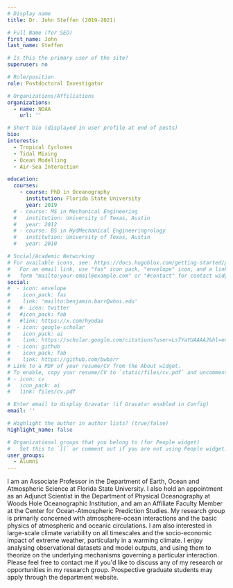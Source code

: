 ```yaml
---
# Display name
title: Dr. John Steffen (2019-2021)

# Full Name (for SEO)
first_name: John
last_name: Steffen

# Is this the primary user of the site?
superuser: no

# Role/position
role: Postdoctoral Investigator

# Organizations/Affiliations
organizations:
  - name: NOAA
    url: ''

# Short bio (displayed in user profile at end of posts)
bio:
interests:
  - Tropical Cyclones
  - Tidal Mixing
  - Ocean Modelling
  - Air-Sea Interaction

education:
  courses:
    - course: PhD in Oceanography
      institution: Florida State University
      year: 2019
  # - course: MS in Mechanical Engineering
  #   institution: University of Texas, Austin
  #   year: 2012
  # - course: BS in HydMechanical Engineeringrology
  #   institution: University of Texas, Austin
  #   year: 2010

# Social/Academic Networking
# For available icons, see: https://docs.hugoblox.com/getting-started/page-builder/#icons
#   For an email link, use "fas" icon pack, "envelope" icon, and a link in the
#   form "mailto:your-email@example.com" or "#contact" for contact widget.
social:
#  - icon: envelope
#    icon_pack: fas
#    link: 'mailto:benjamin.barr@whoi.edu'
#   #- icon: twitter
#   #icon_pack: fab
#   #link: https://x.com/hyodae
#  - icon: google-scholar
#    icon_pack: ai
#    link: https://scholar.google.com/citations?user=Ls7YaYUAAAAJ&hl=en
#  - icon: github
#    icon_pack: fab
#    link: https://github.com/bwbarr
# Link to a PDF of your resume/CV from the About widget.
# To enable, copy your resume/CV to `static/files/cv.pdf` and uncomment the lines below.
# - icon: cv
#   icon_pack: ai
#   link: files/cv.pdf

# Enter email to display Gravatar (if Gravatar enabled in Config)
email: ''

# Highlight the author in author lists? (true/false)
highlight_name: false

# Organizational groups that you belong to (for People widget)
#   Set this to `[]` or comment out if you are not using People widget.
user_groups:
  - Alumni
---
```


I am an Associate Professor in the Department of Earth, Ocean and Atmospheric Science at Florida State University. I also hold an appointment as an Adjunct Scientist in the Department of Physical Oceanography at Woods Hole Oceanographic Institution, and am an Affiliate Faculty Member at the Center for Ocean-Atmospheric Prediction Studies. My research group is primarily concerned with atmosphere-ocean interactions and the basic physics of atmospheric and oceanic circulations. I am also interested in large-scale climate variability on all timescales and the socio-economic impact of extreme weather, particularly in a warming climate. I enjoy analysing observational datasets and model outputs, and using them to theorize on the underlying mechanisms governing a particular interaction. Please feel free to contact me if you'd like to discuss any of my research or opportunities in my research group. Prospective graduate students may apply through the department website.
